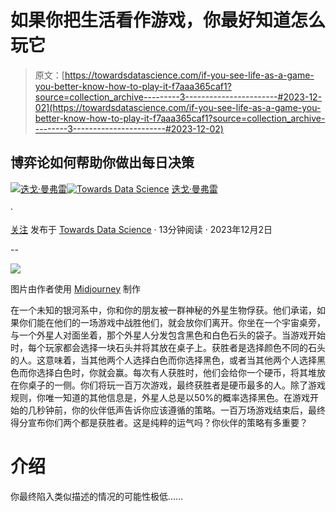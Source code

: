 # 如果你把生活看作游戏，你最好知道怎么玩它

> 原文：[https://towardsdatascience.com/if-you-see-life-as-a-game-you-better-know-how-to-play-it-f7aaa365caf1?source=collection_archive---------3-----------------------#2023-12-02](https://towardsdatascience.com/if-you-see-life-as-a-game-you-better-know-how-to-play-it-f7aaa365caf1?source=collection_archive---------3-----------------------#2023-12-02)

## 博弈论如何帮助你做出每日决策

[](https://medium.com/@manfred.james?source=post_page-----f7aaa365caf1--------------------------------)[![迭戈·曼弗雷](../Images/2189d8e63df449a869526bf8b6c50440.png)](https://medium.com/@manfred.james?source=post_page-----f7aaa365caf1--------------------------------)[](https://towardsdatascience.com/?source=post_page-----f7aaa365caf1--------------------------------)[![Towards Data Science](../Images/a6ff2676ffcc0c7aad8aaf1d79379785.png)](https://towardsdatascience.com/?source=post_page-----f7aaa365caf1--------------------------------) [迭戈·曼弗雷](https://medium.com/@manfred.james?source=post_page-----f7aaa365caf1--------------------------------)

·

[关注](https://medium.com/m/signin?actionUrl=https%3A%2F%2Fmedium.com%2F_%2Fsubscribe%2Fuser%2F6e3d8f9df1a5&operation=register&redirect=https%3A%2F%2Ftowardsdatascience.com%2Fif-you-see-life-as-a-game-you-better-know-how-to-play-it-f7aaa365caf1&user=Diego+Manfre&userId=6e3d8f9df1a5&source=post_page-6e3d8f9df1a5----f7aaa365caf1---------------------post_header-----------) 发布于 [Towards Data Science](https://towardsdatascience.com/?source=post_page-----f7aaa365caf1--------------------------------) · 13分钟阅读 · 2023年12月2日[](https://medium.com/m/signin?actionUrl=https%3A%2F%2Fmedium.com%2F_%2Fvote%2Ftowards-data-science%2Ff7aaa365caf1&operation=register&redirect=https%3A%2F%2Ftowardsdatascience.com%2Fif-you-see-life-as-a-game-you-better-know-how-to-play-it-f7aaa365caf1&user=Diego+Manfre&userId=6e3d8f9df1a5&source=-----f7aaa365caf1---------------------clap_footer-----------)

--

[](https://medium.com/m/signin?actionUrl=https%3A%2F%2Fmedium.com%2F_%2Fbookmark%2Fp%2Ff7aaa365caf1&operation=register&redirect=https%3A%2F%2Ftowardsdatascience.com%2Fif-you-see-life-as-a-game-you-better-know-how-to-play-it-f7aaa365caf1&source=-----f7aaa365caf1---------------------bookmark_footer-----------)![](../Images/5a7467228767af3e775dcdf50280118a.png)

图片由作者使用 [Midjourney](https://www.midjourney.com/home/?callbackUrl=%2Fapp%2F) 制作

在一个未知的银河系中，你和你的朋友被一群神秘的外星生物俘获。他们承诺，如果你们能在他们的一场游戏中战胜他们，就会放你们离开。你坐在一个宇宙桌旁，与一个外星人对面坐着，那个外星人分发包含黑色和白色石头的袋子。当游戏开始时，每个玩家都会选择一块石头并将其放在桌子上。获胜者是选择颜色不同的石头的人。这意味着，当其他两个人选择白色而你选择黑色，或者当其他两个人选择黑色而你选择白色时，你就会赢。每次有人获胜时，他们会给你一个硬币，将其堆放在你桌子的一侧。你们将玩一百万次游戏，最终获胜者是硬币最多的人。除了游戏规则，你唯一知道的其他信息是，外星人总是以50%的概率选择黑色。在游戏开始的几秒钟前，你的伙伴低声告诉你应该遵循的策略。一百万场游戏结束后，最终得分宣布你们两个都是获胜者。这是纯粹的运气吗？你伙伴的策略有多重要？

# 介绍

你最终陷入类似描述的情况的可能性极低……
